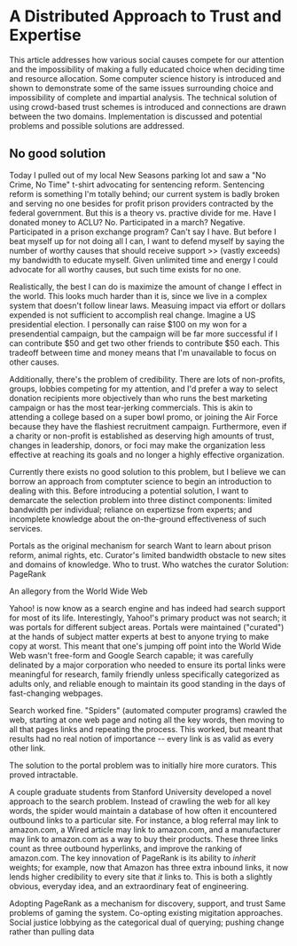 A Distributed Approach to Trust and Expertise
=

This article addresses how various social causes compete for our attention and the impossibility of making a fully educated choice when deciding time and resource allocation. Some computer science history is introduced and shown to demonstrate some of the same issues surrounding choice and impossibility of complete and impartial analysis. The technical solution of using crowd-based trust schemes is introduced and connections are drawn between the two domains. Implementation is discussed and potential problems and possible solutions are addressed.

No good solution
--

Today I pulled out of my local New Seasons parking lot and saw a "No Crime, No Time" t-shirt advocating for sentencing reform. Sentencing reform is something I'm totally behind; our current system is badly broken and serving no one besides for profit prison providers contracted by the federal government. But this is a theory vs. practive divide for me. Have I donated money to ACLU? No. Participated in a march? Negative. Participated in a prison exchange program? Can't say I have. But before I beat myself up for not doing all I can, I want to defend myself by saying the number of worthy causes that should receive support >> (vastly exceeds) my bandwidth to educate myself. Given unlimited time and energy I could advocate for all worthy causes, but such time exists for no one.

Realistically, the best I can do is maximize the amount of change I effect in the world. This looks much harder than it is, since we live in a complex system that doesn't follow linear laws. Measuing impact via effort or dollars expended is not sufficient to accomplish real change. Imagine a US presidential election. I personally can raise $100 on my won for a presendential campaign, but the campaign will be far more successful if I can contribute $50 and get two other friends to contribute $50 each. This tradeoff between time and money means that I'm unavailable to focus on other causes.

Additionally, there's the problem of credibility. There are lots of non-profits, groups, lobbies competing for my attention, and I'd prefer a way to select donation recipients more objectively than who runs the best marketing campaign or has the most tear-jerking commercials. This is akin to attending a college based on a super bowl promo, or joining the Air Force because they have the flashiest recruitment campaign. Furthermore, even if a charity or non-profit is established as deserving high amounts of trust, changes in leadership, donors, or foci may make the organization less effective at reaching its goals and no longer a highly effective organization.

Currently there exists no good solution to this problem, but I believe we can borrow an approach from comptuter science to begin an introduction to dealing with this. Before introducing a potential solution, I want to demarcate the selection problem into three distinct components: limited bandwidth per individual; reliance on expertizse from experts; and incomplete knowledge about the on-the-ground effectiveness of such services.

Portals as the original mechanism for search
Want to learn about prison reform, animal rights, etc.
Curator's limited bandwidth obstacle to new sites and domains of knowledge. Who to trust. Who watches the curator
Solution: PageRank

An allegory from the World Wide Web

Yahoo! is now know as a search engine and has indeed had search support for most of its life. Interestingly, Yahoo!'s primary product was not search; it was portals for different subject areas. Portals were maintained ("curated") at the hands of subject matter experts at best to anyone trying to make copy at worst. This meant that one's jumping off point into the World Wide Web wasn't free-form and Google Search capable; it was carefully delinated by a major corporation who needed to ensure its portal links were meaningful for research, family friendly unless specifically categorized as adults only, and reliable enough to maintain its good standing in the days of fast-changing webpages.

Search worked fine. "Spiders" (automated computer programs) crawled the web, starting at one web page and noting all the key words, then moving to all that pages links and repeating the process. This worked, but meant that results had no real notion of importance -- every link is as valid as every other link.

The solution to the portal problem was to initially hire more curators. This proved intractable.

A couple graduate students from Stanford University developed a novel approach to the search problem. Instead of crawling the web for all key words, the spider would maintain a database of how often it encountered outbound links to a particular site. For instance, a blog referral may link to amazon.com, a Wired article may link to amazon.com, and a manufacturer may link to amazon.com as a way to buy their products. These three links count as three outbound hyperlinks, and improve the ranking of amazon.com. The key innovation of PageRank is its ability to *inherit* weights; for example, now that Amazon has three extra inbound links, it now lends higher credibility to every site that *it* links to. This is both a slightly obvious, everyday idea, and an extraordinary feat of engineering.

Adopting PageRank as a mechanism for discovery, support, and trust
Same problems of gaming the system. Co-opting existing migitation approaches.
Social justice lobbying as the categorical dual of querying; pushing change rather than pulling data

